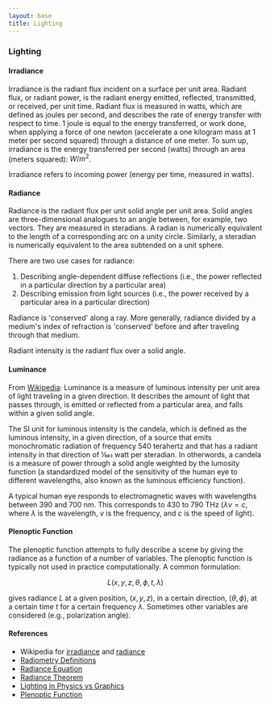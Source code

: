 ```yaml
---
layout: base
title: Lighting
---
```


### Lighting

#### Irradiance
Irradiance is the radiant flux incident on a surface per unit area. Radiant flux, or radiant power, is the radiant energy emitted, reflected, transmitted, or received, per unit time. Radiant flux is measured in watts, which are defined as joules per second, and describes the rate of energy transfer with respect to time. 1 joule is equal to the energy transferred, or work done, when applying a force of one newton (accelerate a one kilogram mass at 1 meter per second squared) through a distance of one meter. To sum up, irradiance is the energy transferred per second (watts) through an area (meters squared): $W/m^2$.

Irradiance refers to incoming power (energy per time, measured in watts).

#### Radiance
  Radiance is the radiant flux per unit solid angle per unit area. Solid angles are three-dimensional analogues to an angle between, for example, two vectors. They are measured in steradians. A radian is numerically equivalent to the length of a corresponding arc on a unity circle. Similarly, a steradian is numerically equivalent to the area subtended on a unit sphere.

There are two use cases for radiance:

1. Describing angle-dependent diffuse reflections (i.e., the power reflected in a particular direction by a particular area)
2. Describing emission from light sources (i.e., the power received by a particular area in a particular direction)

Radiance is 'conserved' along a ray. More generally, radiance divided by a medium's index of refraction is 'conserved' before and after traveling through that medium.

Radiant intensity is the radiant flux over a solid angle.

#### Luminance
From [Wikipedia](http://en.wikipedia.org/wiki/Luminance): Luminance is a measure of luminous intensity per unit area of light traveling in a given direction. It describes the amount of light that passes through, is emitted or reflected from a particular area, and falls within a given solid angle.

The SI unit for luminous intensity is the candela, which is defined as the luminous intensity, in a given direction, of a source that emits monochromatic radiation of frequency 540 terahertz and that has a radiant intensity in that direction of 1⁄683 watt per steradian. In otherwords, a candela is a measure of power through a solid angle weighted by the lumosity function (a standardized model of the sensitivity of the human eye to different wavelengths, also known as the luminous efficiency function).

A typical human eye responds to electromagnetic waves with wavelengths between 390 and 700 nm. This corresponds to 430 to 790 THz ($\lambda v = c$, where $\lambda$ is the wavelength, $v$ is the frequency, and $c$ is the speed of light).

#### Plenoptic Function
The plenoptic function attempts to fully describe a scene by giving the radiance as a function of a number of variables. The plenoptic function is typically not used in practice computationally. A common formulation:

$$
L(x,y,z,\theta,\phi,t,\lambda)
$$

gives radiance $L$ at a given position, $(x, y, z)$, in a certain direction, $(\theta, \phi)$, at a certain time $t$ for a certain frequency $\lambda$. Sometimes other variables are considered (e.g., polarization angle).

#### References
- Wikipedia for [irradiance](http://en.wikipedia.org/wiki/Irradiance) and [radiance](http://en.wikipedia.org/wiki/Radiance)
- [Radiometry Definitions](http://www.astrohandbook.com/ch14/radiation_defs.pdf)
- [Radiance Equation](http://physics.stackexchange.com/questions/52959/radiance-equation)
- [Radiance Theorem](http://www.physics.csbsju.edu/370/photometry/etendue.pdf)
- [Lighting in Physics vs Graphics](http://mrl.nyu.edu/~dzorin/cg05/lecture08.pdf)
- [Plenoptic Function](http://en.wikipedia.org/wiki/Light_field)
